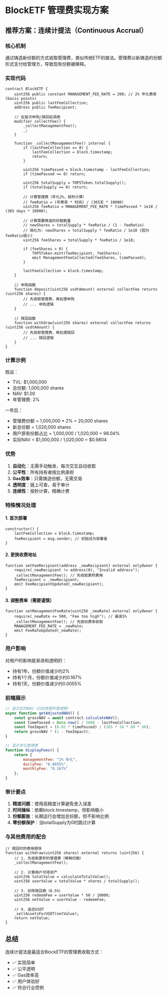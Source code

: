 # BlockETF 管理费实现方案

## 推荐方案：连续计提法（Continuous Accrual）

### 核心机制
通过铸造新份额的方式收取管理费，类似传统ETF的做法。管理费以新铸造的份额形式支付给管理方，导致现有份额被稀释。

### 实现代码

```solidity
contract BlockETF {
    uint256 public constant MANAGEMENT_FEE_RATE = 200; // 2% 年化费率 (basis points)
    uint256 public lastFeeCollection;
    address public feeRecipient;

    // 在每次申购/赎回前调用
    modifier collectFee() {
        _collectManagementFee();
        _;
    }

    function _collectManagementFee() internal {
        if (lastFeeCollection == 0) {
            lastFeeCollection = block.timestamp;
            return;
        }

        uint256 timePassed = block.timestamp - lastFeeCollection;
        if (timePassed == 0) return;

        uint256 totalSupply = TOP5Token.totalSupply();
        if (totalSupply == 0) return;

        // 计算管理费（年化2%，按秒计算）
        // feeRatio = (年费率 * 时间) / (365天 * 10000)
        uint256 feeRatio = MANAGEMENT_FEE_RATE * timePassed * 1e18 / (365 days * 10000);

        // 计算需要铸造的份额数量
        // newShares = totalSupply * feeRatio / (1 - feeRatio)
        // 简化为: newShares = totalSupply * feeRatio / 1e18 (因为feeRatio很小)
        uint256 feeShares = totalSupply * feeRatio / 1e18;

        if (feeShares > 0) {
            TOP5Token.mint(feeRecipient, feeShares);
            emit ManagementFeeCollected(feeShares, timePassed);
        }

        lastFeeCollection = block.timestamp;
    }

    // 申购函数
    function deposit(uint256 usdtAmount) external collectFee returns (uint256 shares) {
        // 先收取管理费，再处理申购
        // ... 申购逻辑
    }

    // 赎回函数
    function withdraw(uint256 shares) external collectFee returns (uint256 usdtAmount) {
        // 先收取管理费，再处理赎回
        // ... 赎回逻辑
    }
}
```

### 计算示例

假设：
- TVL: $1,000,000
- 总份额: 1,000,000 shares
- NAV: $1.00
- 年管理费: 2%

一年后：
- 管理费份额 = 1,000,000 * 2% = 20,000 shares
- 新总份额 = 1,020,000 shares
- 用户原有份额占比 = 1,000,000 / 1,020,000 = 98.04%
- 实际NAV = $1,000,000 / 1,020,000 = $0.9804

### 优势

1. **自动化**：无需手动触发，每次交互自动收取
2. **公平性**：所有持有者按比例承担
3. **Gas效率**：只需铸造份额，无需交易
4. **透明度**：链上可查，易于审计
5. **连续性**：按秒计算，精确计费

### 特殊情况处理

#### 1. 首次部署
```solidity
constructor() {
    lastFeeCollection = block.timestamp;
    feeRecipient = msg.sender; // 初始设为部署者
}
```

#### 2. 更换收费地址
```solidity
function setFeeRecipient(address _newRecipient) external onlyOwner {
    require(_newRecipient != address(0), "Invalid address");
    _collectManagementFee(); // 先收取累积费用
    feeRecipient = _newRecipient;
    emit FeeRecipientUpdated(_newRecipient);
}
```

#### 3. 调整费率（需要谨慎）
```solidity
function setManagementFeeRate(uint256 _newRate) external onlyOwner {
    require(_newRate <= 500, "Fee too high"); // 最高5%
    _collectManagementFee(); // 先按旧费率收取
    MANAGEMENT_FEE_RATE = _newRate;
    emit FeeRateUpdated(_newRate);
}
```

### 用户影响

对用户的影响是渐进和透明的：
- 持有1年，份额价值减少约2%
- 持有1个月，份额价值减少约0.167%
- 持有1天，份额价值减少约0.0055%

### 前端展示

```javascript
// 显示实时NAV（已扣除累积管理费）
async function getAdjustedNAV() {
    const grossNAV = await contract.calculateNAV();
    const timePassed = Date.now() / 1000 - lastFeeCollection;
    const feeImpact = (0.02 * timePassed) / (365 * 24 * 60 * 60);
    return grossNAV * (1 - feeImpact);
}

// 显示年化管理费
function displayFees() {
    return {
        managementFee: "2% 年化",
        dailyFee: "0.0055%",
        monthlyFee: "0.167%"
    };
}
```

### 审计要点

1. **精度问题**：使用高精度计算避免舍入误差
2. **时间操纵**：依赖block.timestamp，但影响极小
3. **份额膨胀**：长期运行会增加总份额，但不影响比例
4. **零份额保护**：当totalSupply为0时跳过计算

### 与其他费用的配合

```solidity
// 赎回时的费用顺序
function withdraw(uint256 shares) external returns (uint256) {
    // 1. 先收取累积的管理费（稀释份额）
    _collectManagementFee();

    // 2. 计算用户可得资产
    uint256 totalValue = calculateTotalValue();
    uint256 userValue = totalValue * shares / totalSupply();

    // 3. 扣除赎回费（0.5%）
    uint256 redeemFee = userValue * 50 / 10000;
    uint256 netValue = userValue - redeemFee;

    // 4. 返还USDT
    _sellAssetsForUSDT(netValue);
    return netValue;
}
```

## 总结

连续计提法是最适合BlockETF的管理费收取方式：
- ✅ 实现简单
- ✅ 公平透明
- ✅ Gas效率高
- ✅ 用户体验好
- ✅ 符合行业惯例